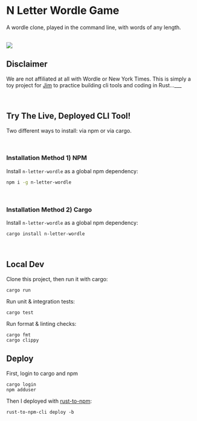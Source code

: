 # N Letter Wordle Game
A wordle clone, played in the command line, with words of any length.

<br/>

<img src="./n-letter-wordle-short-demo.gif">

<br/>

## Disclaimer
We are not affiliated at all with Wordle or New York Times. This is simply a toy project for [Jim](github.com/JimLynchCodes) to practice building cli tools and coding in Rust...___

<br/>

## Try The Live, Deployed CLI Tool!

Two different ways to install: via npm or via cargo.

<br/>

### Installation Method 1) NPM

Install `n-letter-wordle` as a global npm dependency:
```sh
npm i -g n-letter-wordle
```

<br/>

### Installation Method 2) Cargo

Install `n-letter-wordle` as a global npm dependency:
```sh
cargo install n-letter-wordle
```
<br/>

## Local Dev
Clone this project, then run it with cargo:
```
cargo run
```

Run unit & integration tests:
```
cargo test
```

Run format & linting checks:
```
cargo fmt
cargo clippy
```

## Deploy

First, login to cargo and npm
```
cargo login
npm adduser
```

Then I deployed with [rust-to-npm](https://github.com/a11ywatch/rust-to-npm):
```
rust-to-npm-cli deploy -b
```


